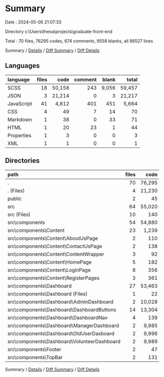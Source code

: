 # Summary

Date : 2024-05-06 21:07:33

Directory c:\\Users\\theoa\\projects\\graduate-front-end

Total : 70 files,  76295 codes, 674 comments, 9558 blanks, all 86527 lines

Summary / [Details](details.md) / [Diff Summary](diff.md) / [Diff Details](diff-details.md)

## Languages
| language | files | code | comment | blank | total |
| :--- | ---: | ---: | ---: | ---: | ---: |
| SCSS | 18 | 50,158 | 243 | 9,056 | 59,457 |
| JSON | 3 | 21,214 | 0 | 3 | 21,217 |
| JavaScript | 41 | 4,812 | 401 | 451 | 5,664 |
| CSS | 4 | 49 | 7 | 14 | 70 |
| Markdown | 1 | 38 | 0 | 33 | 71 |
| HTML | 1 | 20 | 23 | 1 | 44 |
| Properties | 1 | 3 | 0 | 0 | 3 |
| XML | 1 | 1 | 0 | 0 | 1 |

## Directories
| path | files | code | comment | blank | total |
| :--- | ---: | ---: | ---: | ---: | ---: |
| . | 70 | 76,295 | 674 | 9,558 | 86,527 |
| . (Files) | 4 | 21,230 | 0 | 35 | 21,265 |
| public | 2 | 45 | 23 | 2 | 70 |
| src | 64 | 55,020 | 651 | 9,521 | 65,192 |
| src (Files) | 10 | 140 | 20 | 30 | 190 |
| src\\components | 54 | 54,880 | 631 | 9,491 | 65,002 |
| src\\components\\Content | 23 | 1,239 | 166 | 161 | 1,566 |
| src\\components\\Content\\AboutUsPage | 2 | 110 | 46 | 9 | 165 |
| src\\components\\Content\\ContactUsPage | 2 | 138 | 7 | 19 | 164 |
| src\\components\\Content\\ContentWrapper | 3 | 92 | 10 | 16 | 118 |
| src\\components\\Content\\HomePage | 5 | 182 | 4 | 27 | 213 |
| src\\components\\Content\\LoginPage | 8 | 356 | 34 | 52 | 442 |
| src\\components\\Content\\RegisterPages | 3 | 361 | 65 | 38 | 464 |
| src\\components\\Dashboard | 27 | 53,463 | 461 | 9,297 | 63,221 |
| src\\components\\Dashboard (Files) | 1 | 22 | 5 | 6 | 33 |
| src\\components\\Dashboard\\AdminDashboard | 2 | 10,028 | 36 | 1,795 | 11,859 |
| src\\components\\Dashboard\\DashboardButtons | 14 | 13,304 | 313 | 2,101 | 15,718 |
| src\\components\\Dashboard\\DashboardNav | 4 | 139 | 5 | 14 | 158 |
| src\\components\\Dashboard\\ManagerDashboard | 2 | 9,985 | 34 | 1,794 | 11,813 |
| src\\components\\Dashboard\\OldUserDasboard | 2 | 9,996 | 34 | 1,793 | 11,823 |
| src\\components\\Dashboard\\VolunteerDashboard | 2 | 9,989 | 34 | 1,794 | 11,817 |
| src\\components\\Footer | 2 | 47 | 1 | 9 | 57 |
| src\\components\\TopBar | 2 | 131 | 3 | 24 | 158 |

Summary / [Details](details.md) / [Diff Summary](diff.md) / [Diff Details](diff-details.md)